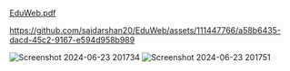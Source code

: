 [EduWeb.pdf](https://github.com/user-attachments/files/15945069/EduWeb.pdf)



https://github.com/saidarshan20/EduWeb/assets/111447766/a58b6435-dacd-45c2-9167-e594d958b989



![Screenshot 2024-06-23 201734](https://github.com/saidarshan20/EduWeb/assets/111447766/8ce0673b-bc7f-4036-b65a-3a6fb28ce100)
![Screenshot 2024-06-23 201751](https://github.com/saidarshan20/EduWeb/assets/111447766/e0d33d08-4cbe-47da-8003-3290f1a366ac)
